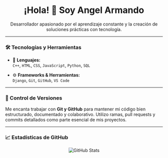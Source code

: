 <h1 align="center">¡Hola! 👋 Soy Angel Armando</h1>

<p align="center">Desarrollador apasionado por el aprendizaje constante y la creación de soluciones prácticas con tecnología.</p>

---

### 🛠️ Tecnologías y Herramientas

- 📌 **Lenguajes:**  
  `C++`, `HTML`, `CSS`, `JavaScript`, `Python`, `SQL`

- ⚙️ **Frameworks & Herramientas:**  
  `Django`, `Git`, `GitHub`, `VS Code`

---

### 📂 Control de Versiones

Me encanta trabajar con **Git y GitHub** para mantener mi código bien estructurado, documentado y colaborativo. Utilizo ramas, pull requests y commits detallados como parte esencial de mis proyectos.

---

### 📈 Estadísticas de GitHub

<p align="center">
  <img src="https://github-readme-stats.vercel.app/api?username=Angel11R99&show_icons=true&theme=radical" alt="GitHub Stats" />
</p>
